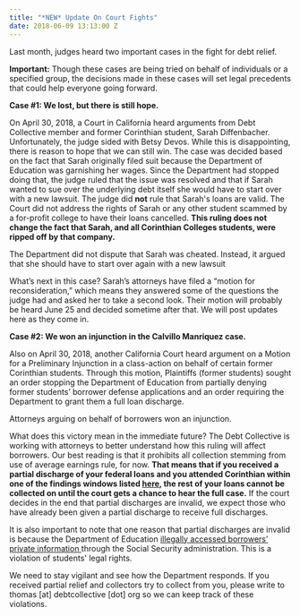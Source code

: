 ```yaml
---
title: "*NEW* Update On Court Fights"
date: 2018-06-09 13:13:00 Z
---
```


Last month, judges heard two important cases in the fight for debt relief. 

**Important:** Though these cases are being tried on behalf of individuals or a specified group, the decisions made in these cases will set legal precedents that could help everyone going forward. 


**Case #1: We lost, but there is still hope.**


On April 30, 2018, a Court in California heard arguments from Debt Collective member and former Corinthian student, Sarah Diffenbacher. Unfortunately, the judge sided with Betsy Devos. 
While this is disappointing, there is reason to hope that we can still win. The case was decided based on the fact that Sarah originally filed suit because the Department of Education was garnishing her wages. Since the Department had stopped doing that, the judge ruled that the issue was resolved and that if Sarah wanted to sue over the underlying debt itself she would have to start over with a new lawsuit. The judge did **not** rule that Sarah's loans are valid. The Court did not address the rights of Sarah or any other student scammed by a for-profit college to have their loans cancelled. __This ruling does not change the fact that Sarah, and all Corinthian Colleges students, were ripped off by that company.__  

The Department did not dispute that Sarah was cheated. Instead, it argued that she should have to start over again with a new lawsuit


What’s next in this case? Sarah’s attorneys have filed a “motion for reconsideration,” which means they answered some of the questions the judge had and asked her to take a second look. Their motion will probably be heard June 25 and decided sometime after that. We will post updates here as they come in. 


**Case #2: We won an injunction in the Calvillo Manriquez case.**


Also on April 30, 2018, another California Court heard argument on a Motion for a Preliminary Injunction in a class-action on behalf of certain former Corinthian students. Through this motion, Plaintiffs (former students) sought an order stopping the Department of Education from partially denying former students’ borrower defense applications and an order requiring the Department to grant them a full loan discharge. 

Attorneys arguing on behalf of borrowers won an injunction.

What does this victory mean in the immediate future? The Debt Collective is working with attorneys to better understand how this ruling will affect borrowers. Our best reading is that it prohibits all collection stemming from use of average earnings rule, for now. **That means that if you received a partial discharge of your federal loans and you attended Corinthian within one of the findings windows listed [here](http://www.studentloanborrowerassistance.org/wp-content/uploads/2018/05/corinthian-partial-relief-tables.pdf), the rest of your loans cannot be collected on until the court gets a chance to hear the full case.** If the court decides in the end that partial discharges are invalid, we expect those who have already been given a partial discharge to receive full discharges. 

It is also important to note that one reason that partial discharges are invalid is because the Department of Education [illegally accessed borrowers’ private information ](http://www.usatoday.com/story/money/2018/05/27/corinthian-students-get-partial-student-loan-win-court-fight/647782002/) through the Social Security administration. This is a violation of students' legal rights.


We need to stay vigilant and see how the Department responds. If you received partial relief and collectors try to collect from you, please write to thomas [at] debtcollective [dot] org so we can keep track of these violations. 
